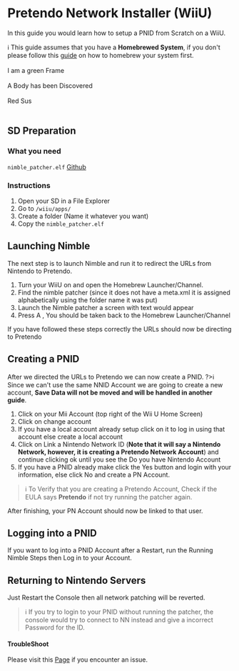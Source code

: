 # Pretendo Network Installer (WiiU)
In this guide you would learn how to setup a PNID from Scratch on a WiiU.


<div class="info-frame" style="--main-info-color: #00b7ff;">ℹ️ This guide assumes that you have a <b>Homebrewed System</b>, if you don't please follow this <a href="https://wiiu.hacks.guide/#/">guide</a> on how to homebrew your system first.</div>
<br>
<div class="info-frame" style="--main-info-color: #00ff2a;">I am a green Frame</div>
<br>
<div class="info-frame" style="--main-info-color: #fffb00;">A Body has been Discovered</div>
<br>
<div class="info-frame" style="--main-info-color: #ff0000;">Red Sus</div>
<br>

## SD Preparation
### What you need
`nimble_patcher.elf`  [Github](https://github.com/PretendoNetwork/Nimble/releases)

### Instructions

 1. Open your SD in a File Explorer
 2. Go to `/wiiu/apps/`
 3. Create a folder (Name it whatever you want)
 4. Copy the `nimble_patcher.elf`

## Launching Nimble
The next step is to launch Nimble and run it to redirect the URLs from Nintendo to Pretendo.

 1. Turn your WiiU on and open the Homebrew Launcher/Channel.
 2. Find the nimble patcher (since it does not have a meta.xml it is assigned alphabetically using the folder name it was put) 
 3. Launch the Nimble patcher a screen with text would appear 
 4. Press A , You should be taken back to the Homebrew Launcher/Channel 

If you have followed these steps correctly the URLs should now be directing to Pretendo

## Creating a PNID
After we directed the URLs to Pretendo we can now create a PNID.
?>ℹ️ Since we can't use the same NNID Account we are going to create a new account, **Save Data will not be moved and will be handled in another guide**.

 1. Click on your Mii Account (top right of the Wii U Home Screen)
 2. Click on change account
 3. If you have a local account already setup click on it to log in using that account else create a local account
 4. Click on Link a Nintendo Network ID (**Note that it will say a Nintendo Network, however, it is creating a Pretendo Network Account**) and continue clicking ok until you see the Do you have Nintendo Account
 5. If you have a PNID already make click the Yes button and login with your information, else click No and create a PN Account.
 
 >ℹ️ To Verify that you are creating a Pretendo Account, Check if the EULA says **Pretendo** if not try running the patcher again.

After finishing, your PN Account should now be linked to that user.

## Logging into a PNID

If you want to log into a PNID Account after a Restart, run the Running Nimble Steps then Log in to your Account.


## Returning to Nintendo Servers
Just Restart the Console then all network patching will be reverted.

>ℹ️ If you try to login to your PNID without running the patcher, the console would try to connect to NN instead and give a incorrect Password for the ID.

#### TroubleShoot
Please visit this [Page](/docs/troubleshoot-errors) if you encounter an issue.

<!---
  Info (Blue - Default) #00b7ff

  Ok (Green) #00ff2a;
 
  Alert (Red) #ff0000;
 
  Warn (Yellow) #fffb00; --->




